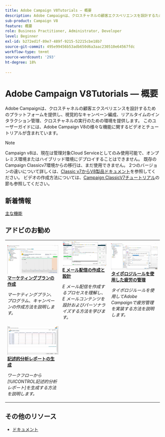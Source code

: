 ```yaml
---
title: Adobe Campaign V8Tutorials — 概要
description: Adobe Campaignは、クロスチャネルの顧客エクスペリエンスを設計するためのプラットフォームを提供し、視覚的なキャンペーン編成、リアルタイムのインタラクション管理、クロスチャネルの実行のための環境を提供します。 このユーザーガイドには、Adobe Campaign Standard の数々の特長や機能に関するビデオとチュートリアルが含まれています。
sub-product: Campaign V8
feature: 概要
role: Business Practitioner, Administrator, Developer
level: Beginner
exl-id: b272ed1f-89e7-489f-9215-52215cbe18b7
source-git-commit: 495e99456b53adb650d6a3aac230510e64567fdc
workflow-type: tm+mt
source-wordcount: '293'
ht-degree: 18%

---
```


# Adobe Campaign V8Tutorials — 概要

Adobe Campaignは、クロスチャネルの顧客エクスペリエンスを設計するためのプラットフォームを提供し、視覚的なキャンペーン編成、リアルタイムのインタラクション管理、クロスチャネルの実行のための環境を提供します。 このユーザーガイドには、Adobe Campaign V8の様々な機能に関するビデオとチュートリアルが含まれています。

>[!NOTE]
> Campaign v8は、現在は管理対象Cloud Serviceとしてのみ使用可能で、オンプレミス環境またはハイブリッド環境にデプロイすることはできません。 既存のCampaign Classicv7環境からの移行は、まだ使用できません。
>2つのバージョンの違いについて詳しくは、[Classic v7からV8製品ドキュメント](https://experienceleague.adobe.com/docs/campaign/campaign-v8/start/capability-matrix.html)を参照してください。 ビデオの作成方法については、[Campaign ClassicV7チュートリアル](https://experienceleague.adobe.com/docs/campaign-classic-learn/tutorials/overview.html?lang=ja)の節も参照してください。

## 新着情報

[主な機能](https://experienceleague.adobe.com/docs/campaign/campaign-v8/start/whats-new.html)

## アドビのお勧め

<table>
<tr>
  <td>
    <a href="./getting-started/create-a-marketing-plan-programs-and-campaigns.md">
      <img alt="マーケティングプラン、プログラム、キャンペーンの作成（ビデオ）" src="./assets/333810.jpg"/>
    </a>
    <div>
      <a href="./getting-started/create-a-marketing-plan-programs-and-campaigns.md">
    <strong>マーケティングプランの作成</strong>
    </a>
    </div>
    <p>
    <em>マーケティングプラン、プログラム、キャンペーンの作成方法を説明します。</em>
    <p>
  </td>
   <td>
    <a href="./content-creation/create-and-design-email-deliveries.md">
      <img alt="Eメール配信の作成とデザイン（ビデオ）" src="./assets/333476.jpg" />
    </a>
    <div>
      <a href="./content-creation/create-and-design-email-deliveries.md">
    <strong>E メール配信の作成と設計</strong>
    </a>
    </div> 
    <p>
    <em>E メール配信を作成するプロセスを理解し、E メールコンテンツを設計およびパーソナライズする方法を学びます。</em>
    <p>
  </td>
  <td>
    <a href="./send-messages/fatigue-management/typology-rules-for-fatigue-management.md">
      <img alt="タイポロジルールを使用した疲労の管理（ビデオ）" src="./assets/333787.jpg" />
    </a>
    <div>
      <a href="./send-messages/fatigue-management/typology-rules-for-fatigue-management.md">
    <strong>タイポロジルールを使用した疲労の管理</strong>
    </a>
    </div>
    <p>
    <em>タイポロジルールを使用してAdobe Campaignで疲労管理を実装する方法を説明します。  </em>
    <p>
  </td>
</tr>
<tr>
</td>
  <td>
    <a href="./reporting/generate-a-descriptive-analysis-report.md">
      <img alt="記述的分析レポートの生成" src="./assets/333994.jpg" />
    </a>
    <div>
      <a href="./reporting/generate-a-descriptive-analysis-report.md">
    <strong>記述的分析レポートの生成</strong>
    </a>
    </div>
    <p>
    <em>ワークフローから[!UICONTROL記述的分析レポート]を生成する方法を説明します。</em>
    <p>
  </td>

</table>

## その他のリソース

* [ドキュメント](https://experienceleague.adobe.com/docs/campaign-v8.html)
